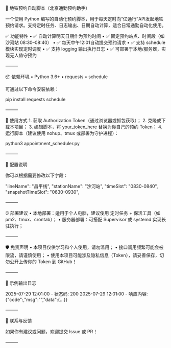 
🚌 地铁预约自动脚本（北京通勤预约助手）

一个使用 Python 编写的自动化预约脚本，用于每天定时向“亿通行”API发起地铁预约请求。支持定时任务、日志输出、日期自动计算，适合日常通勤自动化使用。

✅ 功能特性
	•	✅ 自动计算明天日期作为预约时间
	•	✅ 固定预约站点、时间段（如沙河站 08:30–08:40）
	•	✅ 每天中午12:01自动提交预约请求
	•	✅ 支持 schedule 模块实现定时调度
	•	✅ 支持 logging 输出执行日志
	•	✅ 可部署于本地/服务器，实现无人值守预约

⸻

📦 依赖环境
	•	Python 3.6+
	•	requests
	•	schedule

可通过以下命令安装依赖：

pip install requests schedule

⸻

🚀 使用方式
	1.	获取 Authorization Token（通过浏览器或抓包获取）；
	2.	克隆或下载本项目；
	3.	编辑脚本，将 your_token_here 替换为你自己的预约 Token；
	4.	运行脚本（建议使用 nohup、tmux 或部署为守护进程）：

python3 appointment_scheduler.py


⸻

🔧 配置说明

你可以根据需要修改以下字段：

"lineName": "昌平线",
"stationName": "沙河站",
"timeSlot": "0830-0840",
"snapshotTimeSlot": "0630-0930",


⸻

⏰ 部署建议
	•	本地部署：适用于个人电脑，建议使用 定时任务 + 保活工具（如 pm2、tmux、crontab）；
	•	服务器部署：可搭配 Supervisor 或 systemd 实现长驻执行；

⸻

🛡️ 免责声明
	•	本项目仅供学习和个人使用，请勿滥用；
	•	接口调用频繁可能会被限流，请谨慎使用；
	•	使用本项目可能涉及隐私信息（Token），请妥善保存，切勿公开上传你的 Token 到 GitHub！
 
⸻

📄 示例输出日志

2025-07-29 12:01:00 - 状态码: 200
2025-07-29 12:01:00 - 响应内容: {"code":,"msg":"","data":{...}}

⸻

📮 联系与反馈

如果你有建议或问题，欢迎提交 Issue 或 PR！

⸻
